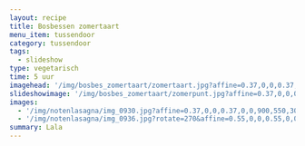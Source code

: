 ```yaml
---
layout: recipe
title: Bosbessen zomertaart
menu_item: tussendoor
category: tussendoor
tags:
  - slideshow
type: vegetarisch
time: 5 uur
imagehead: '/img/bosbes_zomertaart/zomertaart.jpg?affine=0.37,0,0,0.37,0,0,900,550,30,120'
slideshowimage: '/img/bosbes_zomertaart/zomerpunt.jpg?affine=0.37,0,0,0.37,0,0,900,550,30,120'
images:
  - '/img/notenlasagna/img_0930.jpg?affine=0.37,0,0,0.37,0,0,900,550,30,120'
  - '/img/notenlasagna/img_0936.jpg?rotate=270&affine=0.55,0,0,0.55,0,0,900,500,90,200'
summary: Lala
---
```



